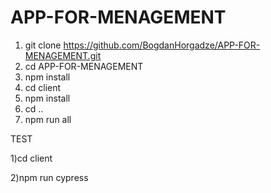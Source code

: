 # APP-FOR-MENAGEMENT

  1) git clone https://github.com/BogdanHorgadze/APP-FOR-MENAGEMENT.git
  2) cd APP-FOR-MENAGEMENT
  3) npm install
  4) cd client
  5) npm install
  6) cd ..
  7) npm run all


   TEST

   1)cd client

   2)npm run cypress
